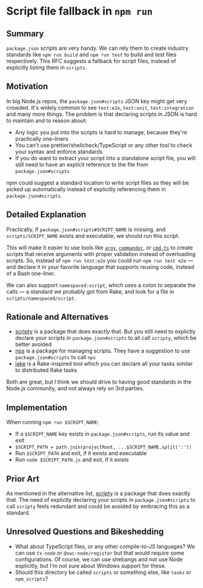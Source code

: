 # Script file fallback in `npm run`

## Summary

`package.json` scripts are very handy. We can rely them to create industry standards like `npm run build` and `npm run test` to build and test files respectively.
This RFC suggests a fallback for script files, instead of explicitly listing them in `scripts`.

## Motivation

In big Node.js repos, the `package.json#scripts` JSON key might get very crowded. It's widely common to see `test:e2e`, `test:unit`, `test:integration` and many more things.
The problem is that declaring scripts in JSON is hard to maintain and to reason about:

- Any logic you put into the scripts is hard to manage, because they're practically one-liners
- You can't use prettier/shellcheck/TypeScript or any other tool to check your syntax and enforce standards
- If you do want to extract your script into a standalone script file, you will still need to have an explicit reference to the file from `package.json#scripts`

npm could suggest a standard location to write script files so they will be picked up automatically instead of explicitly referencing them in `package.json#scripts`.

## Detailed Explanation

Practically, if `package.json#scripts#SCRIPT_NAME` is missing, and `scripts/SCRIPT_NAME` exists and executable, we should run this script.

This will make it easier to use tools like [`argv`](https://www.npmjs.com/package/yargs), [`commander`](https://www.npmjs.com/package/commander), or [`cmd-ts`](https://www.npmjs.com/package/cmd-ts) to create scripts that receive arguments with proper validation instead of overloading scripts.
So, instead of `npm run test:e2e` you could run `npm run test e2e` — and declare it in your favorite language that supports reusing code, instead of a Bash one-liner.

We can also support `namespaced:script`, which uses a colon to separate the calls — a standard we probably got from Rake, and look for a file in `scripts/namespaced/script`.

## Rationale and Alternatives

- [scripty](https://www.npmjs.com/package/scripty) is a package that does exactly that. But you still need to explictly declare your scripts in `package.json#scripts` to all call `scripty`, which be better avoided
- [nps](https://www.npmjs.com/package/nps) is a package for managing scripts. They have a suggestion to use `package.json#scripts` to call `nps`
- [jake](https://jakejs.com/) is a Rake-inspired tool which you can declare all your tasks similar to distributed Rake tasks

Both are great, but I think we should drive to having good standards in the Node.js community, and not always rely on 3rd parties.

## Implementation

When running `npm run $SCRIPT_NAME`:

- If a `$SCRIPT_NAME` key exists in `package.json#scripts`, run its value and exit
- `$SCRIPT_PATH = path.join(projectRoot, ...$SCRIPT_NAME.split(':'))`
- Run `$SCRIPT_PATH` and exit, if it exists and executable
- Run `node $SCRIPT_PATH.js` and exit, if it exists

## Prior Art

As mentioned in the alternative list, [scripty](https://www.npmjs.com/package/scripty) is a package that does exactly that.
The need of explictly declaring your scripts in `package.json#scripts` to call `scripty` feels redundant and could be avoided by embracing this as a standard.

## Unresolved Questions and Bikeshedding

- What about TypeScript files, or any other compile-to-JS languages? We can use `ts-node` or `@swc-node/register` but that would require some configurations. Of course, we can use shebangs and not use Node explicitly, but I'm not sure about Windows support for these.
- Should this directory be called `scripts` or something else, like `tasks` or `npm_scripts`?
